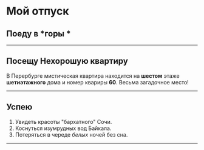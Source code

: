 # Мой отпуск

## Поеду в *горы *

---
## Посещу **Нехорошую квартиру**
В Перербурге мистическая квартира находится на **шестом** этаже **шетиэтажного** дома и номер квариры **60**. Весьма загадочное место!

---
## Успею
1. Увидеть красоты "бархатного" Сочи.
2. Коснуться изумрудных вод Байкала.
3. Потеряться в череде *белых* ночей без сна.

---

